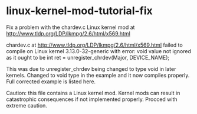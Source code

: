 # linux-kernel-mod-tutorial-fix
Fix a problem with the chardev.c Linux kernel mod at http://www.tldp.org/LDP/lkmpg/2.6/html/x569.html

chardev.c at http://www.tldp.org/LDP/lkmpg/2.6/html/x569.html failed to compile on Linux kernel 3.13.0-32-generic 
with error: void value not ignored as it ought to be
  int ret = unregister_chrdev(Major, DEVICE_NAME);
  
This was due to unregister_chrdev being changed to type void in later kernels. 
Changed to void type in the example and it now compiles properly.
Full corrected example is listed here.



Caution: this file contains a Linux kernel mod. Kernel mods can result in catastrophic consequences if not implemented properly. Procced with extreme caution.
